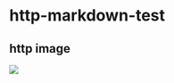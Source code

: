 # http-markdown-test

## http image

![](http://ichef.bbci.co.uk/news/660/cpsprodpb/6625/production/_111494162_coronavirus.jpg)
